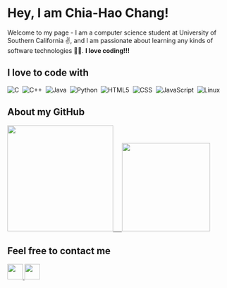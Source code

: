 # Hey, I am Chia-Hao Chang!
Welcome to my page - I am a computer science student at University of Southern California ✌️, and I am passionate about learning any kinds of software technologies 👨‍💻. **I love coding!!!**
<br>
## I love to code with
![C](https://img.shields.io/badge/C-00599C?style=for-the-badge&logo=c&logoColor=white)&nbsp;
![C++](https://img.shields.io/badge/C%2B%2B-00599C?style=for-the-badge&logo=c%2B%2B&logoColor=white)&nbsp;
![Java](https://img.shields.io/badge/Java-ED8B00?style=for-the-badge&logo=java&logoColor=white)&nbsp;
![Python](https://img.shields.io/badge/Python-FFD43B?style=for-the-badge&logo=python&logoColor=darkgreen)&nbsp;
![HTML5](https://img.shields.io/badge/HTML5-E34F26?style=for-the-badge&logo=html5&logoColor=white)&nbsp;
![CSS](https://img.shields.io/badge/CSS3-1572B6?style=for-the-badge&logo=css3&logoColor=white)&nbsp;
![JavaScript](https://img.shields.io/badge/JavaScript-323330?style=for-the-badge&logo=javascript&logoColor=F7DF1E)&nbsp;
![Linux](https://img.shields.io/badge/Linux-FCC624?style=for-the-badge&logo=linux&logoColor=black)&nbsp;

[icons]: (https://github.com/alexandresanlim/Badges4-README.md-Profile#readme)

## About my GitHub
<a href="https://github.com/ChiaHaoChangTw?tab=repositories">
  <img height="240" src="https://github-readme-stats.vercel.app/api/top-langs/?username=ChiaHaoChangTw&theme=gotham">
  &nbsp;&nbsp;&nbsp;
  <img height="200" src="https://github-readme-stats.vercel.app/api?username=ChiaHaoChangTw&theme=gotham">
</a>

[GitHub stats]: (https://github.com/anuraghazra/github-readme-stats)

## Feel free to contact me
<a href=mailto:cchang82@usc.edu>
  <img height="35" src="https://img.icons8.com/external-kiranshastry-lineal-color-kiranshastry/64/000000/external-email-advertising-kiranshastry-lineal-color-kiranshastry-1.png"/>
</a>
<a href="https://www.linkedin.com/in/chia-hao-chang">
  <img height="35" src="https://img.icons8.com/color/48/000000/linkedin.png"/>
</a>
